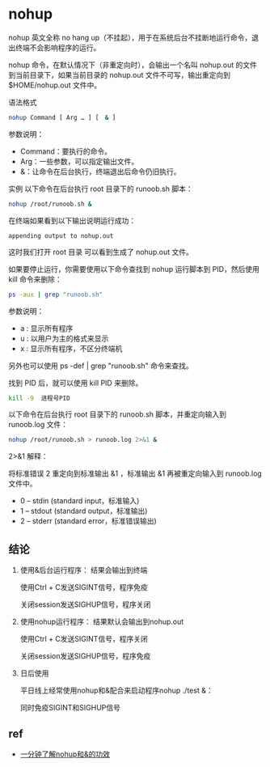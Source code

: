 # nohup 

nohup 英文全称 no hang up（不挂起），用于在系统后台不挂断地运行命令，退出终端不会影响程序的运行。

nohup 命令，在默认情况下（非重定向时），会输出一个名叫 nohup.out 的文件到当前目录下，如果当前目录的 nohup.out 文件不可写，输出重定向到 $HOME/nohup.out 文件中。

语法格式
```sh
nohup Command [ Arg … ] [　& ]
```
参数说明：
* Command：要执行的命令。
* Arg：一些参数，可以指定输出文件。
* &：让命令在后台执行，终端退出后命令仍旧执行。

实例
以下命令在后台执行 root 目录下的 runoob.sh 脚本：
```sh
nohup /root/runoob.sh &
```
在终端如果看到以下输出说明运行成功：
```
appending output to nohup.out
```
这时我们打开 root 目录 可以看到生成了 nohup.out 文件。

如果要停止运行，你需要使用以下命令查找到 nohup 运行脚本到 PID，然后使用 kill 命令来删除：
```sh
ps -aux | grep "runoob.sh" 
```
参数说明：
* a : 显示所有程序
* u : 以用户为主的格式来显示
* x : 显示所有程序，不区分终端机

另外也可以使用 ps -def | grep "runoob.sh" 命令来查找。

找到 PID 后，就可以使用 kill PID 来删除。
```sh
kill -9  进程号PID
```

以下命令在后台执行 root 目录下的 runoob.sh 脚本，并重定向输入到 runoob.log 文件：
```sh
nohup /root/runoob.sh > runoob.log 2>&1 &
```

2>&1 解释：

将标准错误 2 重定向到标准输出 &1 ，标准输出 &1 再被重定向输入到 runoob.log 文件中。
* 0 – stdin (standard input，标准输入)
* 1 – stdout (standard output，标准输出)
* 2 – stderr (standard error，标准错误输出)





## 结论
1. 使用&后台运行程序：    结果会输出到终端

    使用Ctrl + C发送SIGINT信号，程序免疫

    关闭session发送SIGHUP信号，程序关闭

2. 使用nohup运行程序：    结果默认会输出到nohup.out

    使用Ctrl + C发送SIGINT信号，程序关闭

    关闭session发送SIGHUP信号，程序免疫

3. 日后使用

    平日线上经常使用nohup和&配合来启动程序nohup ./test &：

    同时免疫SIGINT和SIGHUP信号


## ref
* [一分钟了解nohup和&的功效](https://blog.csdn.net/hl449006540/article/details/80216061)
